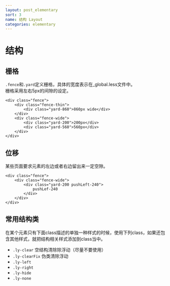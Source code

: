 ```yaml
---
layout: post_elementary
sort: 3
name: 结构 Layout
categories: elementary
---
```


# 结构

## 栅格

`.fence`和`.yard`定义栅格，具体的宽度表示在_global.less文件中。  
栅格采用左右5px的间隙的设定。

    <div class="fence">
        <div class="fence-thin">
            <div class="yard-860">860px wide</div>
        </div>
        <div class="fence-wide">
            <div class="yard-200">200px</div>
            <div class="yard-560">560px</div>
        </div>
    </div>
    
## 位移
某些页面要求元素的左边或者右边留出来一定空隙。

    <div class="fence">
        <div class="fence-wide">
            <div class="yard-200 pushLeft-240">
                pushLef-240
            </div>
        </div>
    </div>
    
## 常用结构类
在某个元素只有下面class描述的单独一种样式的时候，使用下列class，如果还包含其他样式，就把结构相关样式添加到class当中。   

* `.ly-clear` 空结构清除除浮动（尽量不要使用） 
* `.ly-clearFix` 伪类清除浮动 
* `.ly-left` 
* `.ly-right` 
* `.ly-hide` 
* `.ly-none`